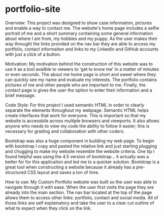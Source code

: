 # portfolio-site

Overview: 
This project was designed to show case information, pictures and enable a way to contact me. The website's home page includes a selfie portrait of me and a short summary containing some general information about where I am from, my hobbies and my puppy. As the user makes their way throught the links provided on the nav bar they are able to access my portfolio, contact informaiton and links to my LinkedIn and GitHub accounts with just a click of a button. 

Motivation: 
My motivation behind the construction of this website was to use it as a tool availble to viewers to 'get to know me' in a matter of minutes or even seconds. The about me home page is short and sweet where they can quickly see my name and evaluate my interests. The portfolio contains pictures of me and other people who are important to me. Finally, the contact page is gives the user the option to enter their information and a brief message. 

Code Style: 
For this project I used semantic HTML in order to clearly separate the elements throughout my webpage. Semantic HTML helps create interfaces that work for everyone. This is important so that my website is accessbile across multiple browsers and viewports. It also allows anyone who needs to view my code the ability to follow it easier; this is necessary for grading and collaboration with other coders. 

Bootstrap was also a huge component in building my web page. To begin with bootstrap I copy and pasted the relative link and just starting plugging and chugging to make my website resemble the website criteria. One tip I found helpful was using the 4.5 version of bootstrap... it actually was a better for for this applicaiton and led me to a quicker solution. Bootstrap is a great tool when constructing a website because it already has a pre-structured CSS layout and saves a ton of time. 

How to use:
My Custom Portfolio website was built so the user was able to navigate through it with ease. When the user first visits the page they are already into the main section. The nav bar located at the top of the page allows them to access other links: portfolio, contact and social media. All of those links are self explainatory and take the user to a clear cut outline of what to expect when they click on the link. 
